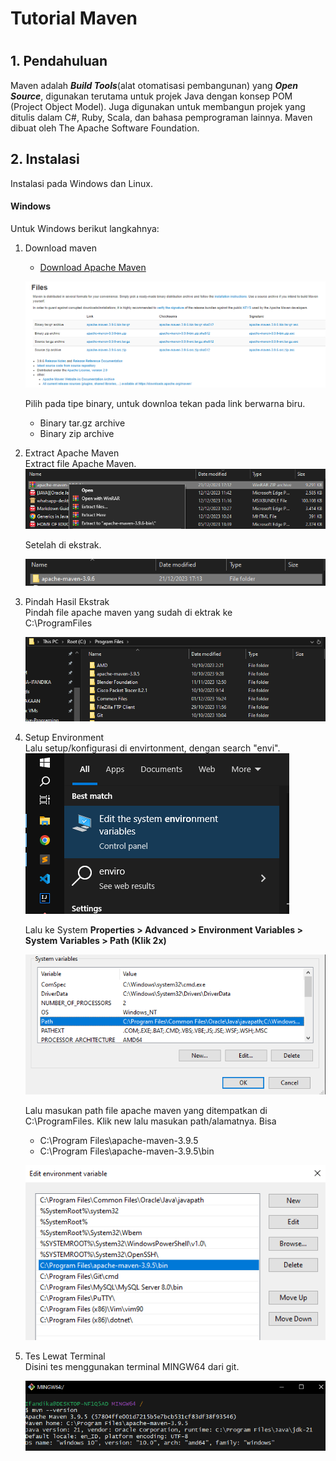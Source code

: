 # Tutorial Maven
#
## 1. Pendahuluan
Maven adalah ***Build Tools***(alat otomatisasi pembangunan) yang ***Open Source***, digunakan terutama untuk projek Java dengan konsep POM (Project Object Model). Juga digunakan untuk membangun projek yang ditulis dalam C#, Ruby, Scala, dan bahasa pemprograman lainnya. Maven dibuat oleh The Apache Software Foundation.

## 2. Instalasi
Instalasi pada Windows dan Linux.
#### Windows
Untuk Windows berikut langkahnya:

1. Download maven  
	- [Download Apache Maven](https://maven.apache.org/download.cgi)
	
	![Image](resource/img/img-1.png)

	Pilih pada tipe binary, untuk downloa tekan pada link berwarna biru.

	- Binary tar.gz archive
	- Binary zip archive

2. Extract Apache Maven  
	Extract file Apache Maven.
	![Image](resource/img/img-2.png)

	Setelah di ekstrak.

	![Image](resource/img/img-3.png)

3. Pindah Hasil Ekstrak  
	Pindah file apache maven yang sudah di ektrak ke  
	C:\ProgramFiles

	![Image](resource/img/img-4.png)

4. Setup Environment  
	Lalu setup/konfigurasi di envirtonment, dengan search "envi".  
	![Image](resource/img/img-5.png)

	Lalu ke System **Properties > Advanced > Environment Variables > System Variables > Path (Klik 2x)**

	![Image](resource/img/img-6.png)

	Lalu masukan path file apache maven yang ditempatkan di C:\ProgramFiles. Klik new lalu masukan path/alamatnya. Bisa

	- C:\Program Files\apache-maven-3.9.5
	- C:\Program Files\apache-maven-3.9.5\bin

	![Image](resource/img/img-7.png)

5. Tes Lewat Terminal  
	Disini tes menggunakan terminal MINGW64 dari git.

	![Image](resource/img/img-8.png)